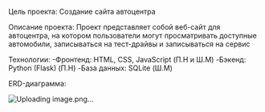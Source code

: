 Цель проекта: Создание сайта автоцентра

Описание проекта: Проект представляет собой веб-сайт для автоцентра, на котором пользователи могут просматривать доступные автомобили, записываться на тест-драйвы и записываться на сервис

Технологии:
-Фронтенд: HTML, CSS, JavaScript (П.Н и Ш.М)
-Бэкенд: Python (Flask) (П.Н)
-База данных: SQLite (Ш.М)

ERD-диаграмма:

![Uploading image.png…]()


